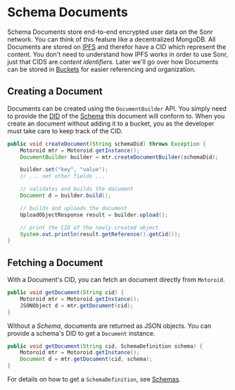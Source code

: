 # Schema Documents

Schema Documents store end-to-end encrypted user data on the Sonr network. You can think of this feature like a decentralized MongoDB. All Documents are stored on [IPFS](https://ipfs.io) and therefor have a CID which represent the content. You don't need to understand how IPFS works in order to use Sonr, just that CIDS are *content identifiers*. Later we'll go over how Documents can be stored in [Buckets](./buckets.md) for easier referencing and organization.

## Creating a Document

Documents can be created using the `DocumentBuilder` API. You simply need to provide the [DID](#) of the [Schema](#) this document will conform to. When you create an document without adding it to a bucket, you as the developer must take care to keep track of the CID.

```java
public void createDocument(String schemaDid) throws Exception {
    Motoroid mtr = Motoroid.getInstance();
    DocumentBuilder builder = mtr.createDocumentBuilder(schemaDid);

    builder.set("key", "value");
    // ... set other fields ...

    // validates and builds the document
    Document d = builder.build();

    // builds and uploads the document
    UploadObjectResponse result = builder.upload();

    // print the CID of the newly created object
    System.out.println(result.getReference().getCid());
}
```

## Fetching a Document

With a Document's CID, you can fetch an document directly from `Motoroid`.

```java
public void getDocument(String cid) {
    Motoroid mtr = Motoroid.getInstance();
    JSONObject d = mtr.getDocument(cid);
}
```

Without a *Schema*, documents are returned as JSON objects. You can provide a schema's DID to get a `Document` instance.

```java
public void getDocument(String cid, SchemaDefinition schema) {
    Motoroid mtr = Motoroid.getInstance();
    Document d = mtr.getDocument(cid, schema);
}
```

For details on how to get a `SchemaDefinition`, see [Schemas](./schemas.md).

